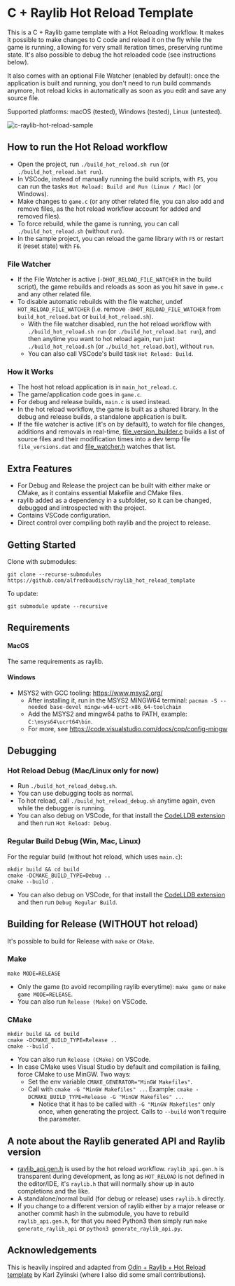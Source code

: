 ﻿# C + Raylib Hot Reload Template
This is a C + Raylib game template with a Hot Reloading workflow. It makes it possible to make changes to C code and reload it on the fly while the game is running, allowing for very small iteration times, preserving runtime state. It's also possible to debug the hot reloaded code (see instructions below).

It also comes with an optional File Watcher (enabled by default): once the application is built and running, you don't need to run build commands anymore, hot reload kicks in automatically as soon as you edit and save any source file.

Supported platforms: macOS (tested), Windows (tested), Linux (untested).

![c-raylib-hot-reload-sample](https://github.com/user-attachments/assets/8b15bac3-59cf-4e3b-bb4d-9a5b43bfbb3e)

## How to run the Hot Reload workflow
- Open the project, run `./build_hot_reload.sh run` (or `./build_hot_reload.bat run`).
- In VSCode, instead of manually running the build scripts, with `F5`, you can run the tasks `Hot Reload: Build and Run (Linux / Mac)` (or Windows).
- Make changes to `game.c` (or any other related file, you can also add and remove files, as the hot reload workflow account for added and removed files).
- To force rebuild, while the game is running, you can call `./build_hot_reload.sh` (without `run`).
- In the sample project, you can reload the game library with `F5` or restart it (reset state) with `F6`.

### File Watcher
- If the File Watcher is active (`-DHOT_RELOAD_FILE_WATCHER` in the build script), the game rebuilds and reloads as soon as you hit save in `game.c` and any other related file.
- To disable automatic rebuilds with the file watcher, undef `HOT_RELOAD_FILE_WATCHER` (i.e. remove `-DHOT_RELOAD_FILE_WATCHER` from `build_hot_reload.bat` or `build_hot_reload.sh`).
  - With the file watcher disabled, run the hot reload workflow with `./build_hot_reload.sh run` (or `./build_hot_reload.bat run`), and then anytime you want to hot reload again, run just `./build_hot_reload.sh` (or `./build_hot_reload.bat`), without `run`.
  - You can also call VSCode's build task `Hot Reload: Build`.

### How it Works
- The host hot reload application is in `main_hot_reload.c`.
- The game/application code goes in `game.c`.
- For debug and release builds, `main.c` is used instead.
- In the hot reload workflow, the game is built as a shared library. In the debug and release builds, a standalone application is built.
- If the file watcher is active (it's on by default), to watch for file changes, additions and removals in real-time, [file_version_builder.c](src/hot_reload/file_version_builder.c) builds a list of source files and their modification times into a dev temp file `file_versions.dat` and [file_watcher.h](src/hot_reload/file_watcher.h) watches that list.

## Extra Features
- For Debug and Release the project can be built with either make or CMake, as it contains essential Makefile and CMake files.
- raylib added as a dependency in a subfolder, so it can be changed, debugged and introspected with the project.
- Contains VSCode configuration.
- Direct control over compiling both raylib and the project to release.

## Getting Started
Clone with submodules:
```
git clone --recurse-submodules https://github.com/alfredbaudisch/raylib_hot_reload_template
```

To update:
```
git submodule update --recursive
```

## Requirements
#### MacOS
The same requirements as raylib.

#### Windows
- MSYS2 with GCC tooling: https://www.msys2.org/
  - After installing it, run in the MSYS2 MINGW64 terminal: `pacman -S --needed base-devel mingw-w64-ucrt-x86_64-toolchain`
  - Add the MSYS2 and mingw64 paths to PATH, example: `C:\msys64\ucrt64\bin`.
  - For more, see https://code.visualstudio.com/docs/cpp/config-mingw

## Debugging
### Hot Reload Debug (Mac/Linux only for now)
- Run `./build_hot_reload_debug.sh`.
- You can use debugging tools as normal.
- To hot reload, call `./build_hot_reload_debug.sh` anytime again, even while the debugger is running.
- You can also debug on VSCode, for that install the [CodeLLDB extension](https://marketplace.visualstudio.com/items?itemName=vadimcn.vscode-lldb) and then run `Hot Reload: Debug`.

### Regular Build Debug (Win, Mac, Linux)
For the regular build (without hot reload, which uses `main.c`):
```
mkdir build && cd build
cmake -DCMAKE_BUILD_TYPE=Debug ..
cmake --build .
```

- You can also debug on VSCode, for that install the [CodeLLDB extension](https://marketplace.visualstudio.com/items?itemName=vadimcn.vscode-lldb) and then run `Debug Regular Build`.

## Building for Release (WITHOUT hot reload)
It's possible to build for Release with `make` or `CMake`.

### Make
```
make MODE=RELEASE
```

- Only the game (to avoid recompiling raylib everytime): `make game` or `make game MODE=RELEASE`.
- You can also run `Release (Make)` on VSCode.

### CMake
```
mkdir build && cd build
cmake -DCMAKE_BUILD_TYPE=Release ..
cmake --build .
```

- You can also run `Release (CMake)` on VSCode.
- In case CMake uses Visual Studio by default and compilation is failing, force CMake to use MinGW. Two ways:
  - Set the env variable `CMAKE_GENERATOR="MinGW Makefiles"`.
  - Call with `cmake -G "MinGW Makefiles" ..`. Example: `cmake -DCMAKE_BUILD_TYPE=Release -G "MinGW Makefiles" ..`.
    - Notice that it has to be called with `-G "MinGW Makefiles"` only once, when generating the project. Calls to `--build` won't require the parameter.

## A note about the Raylib generated API and Raylib version
- [raylib_api.gen.h](src/hot_reload/raylib_api.gen.h) is used by the hot reload workflow. `raylib_api.gen.h` is transparent during development, as long as `HOT_RELOAD` is not defined in the editor/IDE, it's `raylib.h` that will normally show up in auto completions and the like. 
- A standalone/normal build (for debug or release) uses `raylib.h` directly.
- If you change to a different version of raylib either by a major release or another commit hash in the submodule, you have to rebuild `raylib_api.gen.h`, for that you need Python3 then simply run `make generate_raylib_api` or `python3 generate_raylib_api.py`.

## Acknowledgements
This is heavily inspired and adapted from [Odin + Raylib + Hot Reload template](https://github.com/karl-zylinski/odin-raylib-hot-reload-game-template) by Karl Zylinski (where I also did some small contributions).
